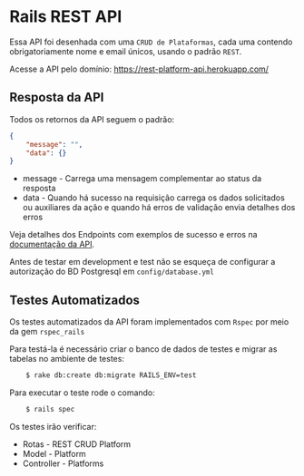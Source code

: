 # Rails REST API

Essa API foi desenhada com uma `CRUD de Plataformas`, cada uma contendo obrigatoriamente nome e email únicos,  usando o padrão `REST`.

Acesse a API pelo domínio: https://rest-platform-api.herokuapp.com/

## Resposta da API
Todos os retornos da API seguem o padrão:
``` json
{
    "message": "",
    "data": {}
}
```
* message - Carrega uma mensagem complementar ao status da resposta
* data - Quando há sucesso na requisição carrega os dados solicitados ou auxiliares da ação e quando há erros de validação envia detalhes dos erros

Veja detalhes dos Endpoints com exemplos de sucesso e erros na [documentação da API](https://documenter.getpostman.com/view/4045681/SW7T8BaP).


Antes de testar em development e test não se esqueça de configurar a autorização do BD Postgresql em `config/database.yml`

## Testes Automatizados

Os testes automatizados da API foram implementados com `Rspec` por meio da gem `rspec_rails`

Para testá-la é necessário criar o banco de dados de testes e migrar as tabelas no ambiente de testes:
```sh
    $ rake db:create db:migrate RAILS_ENV=test
```

Para executar o teste rode o comando:
```sh
    $ rails spec
```

Os testes irão verificar:
* Rotas - REST CRUD Platform
* Model - Platform
* Controller - Platforms